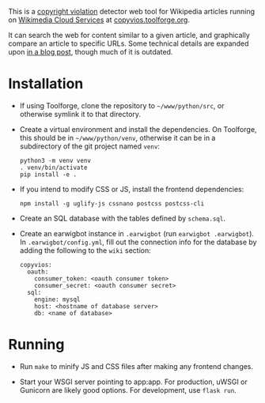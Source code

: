 This is a [copyright violation](https://en.wikipedia.org/wiki/WP:COPYVIO)
detector web tool for Wikipedia articles running on
[Wikimedia Cloud Services](https://wikitech.wikimedia.org/wiki/Help:Cloud_Services_introduction)
at [copyvios.toolforge.org](https://copyvios.toolforge.org/).

It can search the web for content similar to a given article, and graphically
compare an article to specific URLs. Some technical details are expanded upon
[in a blog post](https://benkurtovic.com/2014/08/20/copyvio-detector.html),
though much of it is outdated.

Installation
============

- If using Toolforge, clone the repository to `~/www/python/src`, or otherwise
  symlink it to that directory.

- Create a virtual environment and install the dependencies. On Toolforge,
  this should be in `~/www/python/venv`, otherwise it can be in a subdirectory
  of the git project named `venv`:

      python3 -m venv venv
      . venv/bin/activate
      pip install -e .

- If you intend to modify CSS or JS, install the frontend dependencies:

      npm install -g uglify-js cssnano postcss postcss-cli

- Create an SQL database with the tables defined by `schema.sql`.

- Create an earwigbot instance in `.earwigbot` (run `earwigbot .earwigbot`).
  In `.earwigbot/config.yml`, fill out the connection info for the database by
  adding the following to the `wiki` section:

      copyvios:
        oauth:
          consumer_token: <oauth consumer token>
          consumer_secret: <oauth consumer secret>
        sql:
          engine: mysql
          host: <hostname of database server>
          db: <name of database>

Running
=======

- Run `make` to minify JS and CSS files after making any frontend changes.

- Start your WSGI server pointing to app:app. For production, uWSGI or
  Gunicorn are likely good options. For development, use `flask run`.
